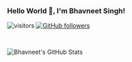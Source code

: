 ### Hello World 👋, I'm Bhavneet Singh!

![visitors](https://visitor-badge.laobi.icu/badge?page_id=singhbhaveent.singhbhaveent)
[![GitHub followers](https://img.shields.io/github/followers/singhbhaveent.svg?style=social&label=Follow)](https://github.com/singhbhaveent?tab=followers)

</br>

![Bhavneet's GitHub Stats](https://github-readme-stats.vercel.app/api?username=singhbhaveent&hide=[%22issues%22,%22contribs%22]&show_icons=true&title_color=fff&icon_color=79ff97&text_color=9f9f9f&bg_color=000b4f)

